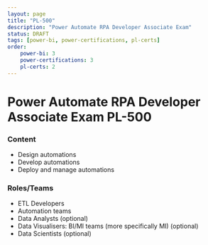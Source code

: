 ```yaml
---
layout: page
title: "PL-500"
description: "Power Automate RPA Developer Associate Exam"
status: DRAFT
tags: [power-bi, power-certifications, pl-certs]
order: 
    power-bi: 3
    power-certifications: 3
    pl-certs: 2
---
```

# Power Automate RPA Developer Associate Exam PL-500  
  
### Content  
  
- Design automations
- Develop automations
- Deploy and manage automations  
  
### Roles/Teams  
  
- ETL Developers
- Automation teams  
- Data Analysts (optional)
- Data Visualisers: BI/MI teams (more specifically MI) (optional)
- Data Scientists (optional)